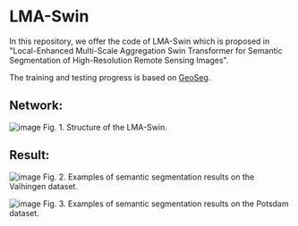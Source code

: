 # LMA-Swin
In this repository, we offer the code of LMA-Swin which is proposed in "Local-Enhanced Multi-Scale Aggregation Swin Transformer for Semantic Segmentation of High-Resolution Remote Sensing Images".

The training and testing progress is based on [GeoSeg](https://github.com/WangLibo1995/GeoSeg).

## Network:
![image](https://github.com/patricklee16/LMA-Swin/assets/51188249/a16c6671-f9c3-47fb-92e1-49159111dda5)
Fig. 1. Structure of the LMA-Swin.

## Result:
![image](https://github.com/patricklee16/LMA-Swin/assets/51188249/fbe9748c-5934-4041-9d0b-1b8d0558ce31)
Fig. 2. Examples of semantic segmentation results on the Vaihingen dataset.

![image](https://github.com/patricklee16/LMA-Swin/assets/51188249/fdecee25-cec6-4acd-88a5-79cec2ddf823)
Fig. 3. Examples of semantic segmentation results on the Potsdam dataset.
